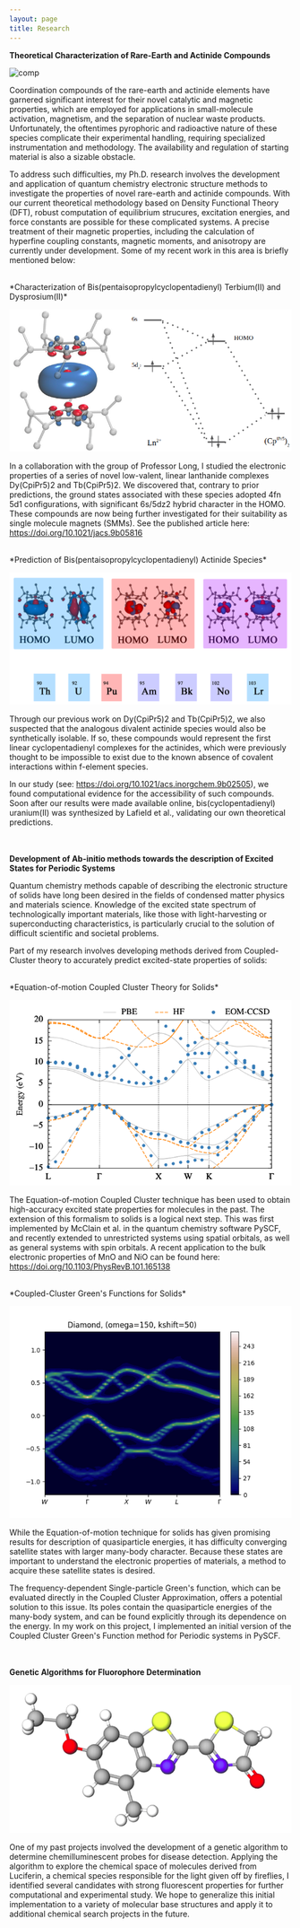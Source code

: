 ```yaml
---
layout: page
title: Research
---
```


**Theoretical Characterization of Rare-Earth and Actinide Compounds**

![comp](/assets/img/comp.png "comp")

Coordination compounds of the rare-earth and actinide elements have garnered
significant interest for their novel catalytic and magnetic properties, which
are employed for applications in small-molecule activation, magnetism, and the
separation of nuclear waste products. Unfortunately, the oftentimes pyrophoric
and radioactive nature of these species complicate their experimental
handling, requiring specialized instrumentation and methodology. The
availability and regulation of starting material is also a sizable obstacle.

To address such difficulties, my Ph.D. research involves the development and
application of
quantum chemistry electronic structure methods to investigate the properties of novel rare-earth and
actinide compounds. With our current theoretical methodology based on Density
Functional Theory (DFT), robust computation of equilibrium strucures, excitation
energies, and force constants are possible for these complicated systems. A
precise treatment of their magnetic properties, including the calculation of
hyperfine coupling constants, magnetic moments, and anisotropy are currently
under development.
Some of my recent work in this area is briefly mentioned below:

<br/>
*Characterization of Bis(pentaisopropylcyclopentadienyl) Terbium(II) and Dysprosium(II)*

![ln](/assets/img/ln.png "ln")

In a collaboration with the group of Professor Long, I studied the electronic
properties of a series of novel low-valent, linear lanthanide
complexes Dy(CpiPr5)2 and Tb(CpiPr5)2. We discovered that, contrary to prior
predictions, the ground states associated with these species adopted 4fn 5d1
configurations, with significant 6s/5dz2 hybrid character in the HOMO. These
compounds are now being further investigated for their suitability as single
molecule magnets (SMMs). See the published article here:
https://doi.org/10.1021/jacs.9b05816

 
<br/>
*Prediction of Bis(pentaisopropylcyclopentadienyl) Actinide Species*

![toc](/assets/img/toc.png "toc")

Through our previous work on Dy(CpiPr5)2 and Tb(CpiPr5)2, we also suspected that
the analogous divalent actinide species would also be synthetically isolable. If
so, these compounds would represent the first linear cyclopentadienyl complexes 
for the actinides, which were previously thought to be impossible to exist due
to the known absence of covalent interactions within f-element species. 

In our study (see: https://doi.org/10.1021/acs.inorgchem.9b02505), we found
computational evidence for the accessibility of such compounds. Soon after our
results were made available online, bis(cyclopentadienyl) uranium(II) was
synthesized by Lafield et al., validating our own theoretical predictions.

<br/><br/>
**Development of Ab-initio methods towards the description of Excited States for Periodic Systems**

Quantum chemistry methods capable of describing the electronic structure of solids have long been desired in the fields of condensed matter physics and materials science. Knowledge of the excited state spectrum of technologically important materials, like those with light-harvesting or superconducting characteristics, is particularly crucial to the solution of difficult scientific and societal problems. 

Part of my research involves developing methods derived from Coupled-Cluster theory to accurately predict excited-state properties of solids:

<br/>
*Equation-of-motion Coupled Cluster Theory for Solids*

![eom](/assets/img/eom.png "eom")

The Equation-of-motion Coupled Cluster technique has been used to obtain
high-accuracy excited state properties for molecules in the past. The extension
of this formalism to solids is a logical next step. This was first implemented
by McClain et al. in the quantum chemistry software PySCF, and recently extended 
to unrestricted systems using spatial orbitals, as well as general systems with spin orbitals. 
A recent application to the bulk electronic properties of MnO and NiO can be found here:
https://doi.org/10.1103/PhysRevB.101.165138


<br/>
*Coupled-Cluster Green's Functions for Solids*

![dmd](/assets/img/dmd.png "luc")

While the Equation-of-motion technique for solids has given promising results for description of quasiparticle energies, it has difficulty converging satellite states with larger many-body character. Because these states are important to understand the electronic properties of  materials, a method to acquire these satellite states is desired. 

The frequency-dependent Single-particle Green's function, which can be evaluated
directly in the Coupled Cluster Approximation, offers a potential solution to
this issue. Its poles contain the quasiparticle energies of the many-body
system, and can be found explicitly through its dependence on the energy. In my
work on this project, I implemented an initial version of the Coupled Cluster Green's Function method
for Periodic systems in PySCF.

<br/><br/>
**Genetic Algorithms for Fluorophore Determination**

![luc](/assets/img/luc.png "luc")

One of my past projects involved the development of a genetic algorithm to determine chemilluminescent probes for disease detection. Applying the algorithm to explore the chemical space of molecules derived from Luciferin, a chemical species responsible for the light given off by fireflies, I identified several candidates with strong fluorescent properties for further computational and experimental study. We hope to generalize this initial implementation to a variety of molecular base structures and apply it to additional chemical search projects in the future.
